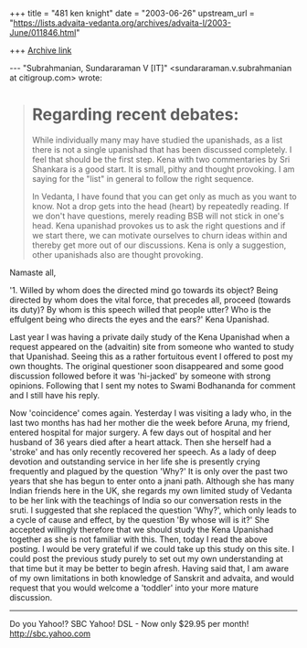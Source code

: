 +++
title = "481 ken knight"
date = "2003-06-26"
upstream_url = "https://lists.advaita-vedanta.org/archives/advaita-l/2003-June/011846.html"

+++
[Archive link](https://lists.advaita-vedanta.org/archives/advaita-l/2003-June/011846.html)


--- "Subrahmanian, Sundararaman V [IT]"
<sundararaman.v.subrahmanian at citigroup.com> wrote:
> Regarding recent debates:
> =========================
> While individually many may have
> studied the upanishads, as a list there is not a
> single upanishad that has been discussed completely.
>  I feel that should be the first step.  Kena with
> two commentaries by Sri Shankara is a good start. 
> It is small, pithy and thought provoking.  I am
> saying for the "list" in general to follow the right
> sequence.
> 
> In Vedanta, I have found that you can get only as
> much as you want to know.  Not a drop gets into the
> head (heart) by repeatedly reading.  If we don't
> have questions, merely reading BSB will not stick in
> one's head.  Kena upanishad provokes us to ask the
> right questions and if we start there, we can
> motivate ourselves to churn ideas within and thereby
> get more out of our discussions.  Kena is only a
> suggestion, other upanishads also are thought
> provoking.

Namaste all,

'1.	Willed by whom does the directed mind go towards
its object? Being directed by whom does the vital
force, that precedes all, proceed (towards its duty)?
By whom is this speech willed that people utter? Who
is the effulgent being who directs the eyes and the
ears?'  Kena Upanishad.

Last year I was having a private daily study of the
Kena Upanishad when a request appeared on the
(advaitin) site from someone who wanted to study that
Upanishad.  Seeing this as a rather fortuitous event I
offered to post my own thoughts. The original
questioner soon disappeared and some good discussion
followed before it was 'hi-jacked' by someone with
strong opinions.
Following that I sent my notes to Swami Bodhananda for
comment and I still have his reply.

Now 'coincidence' comes again. Yesterday I was
visiting a lady who, in the last two months has had
her mother die the week before Aruna, my friend,
entered hospital for major surgery. A few days out of
hospital and her husband of 36 years died after a
heart attack. Then she herself had a 'stroke' and has
only recently recovered her speech.
As a lady of deep devotion and outstanding service in
her life she is presently crying frequently and
plagued by the question 'Why?' It is only over the
past two years that she has begun to enter onto a
jnani path.
Although she has many Indian friends here in the UK,
she regards my own limited study of Vedanta to be her
link with the teachings of India so our conversation
rests in the sruti.
I suggested that she replaced the question 'Why?',
which only leads to a cycle of cause and effect, by
the question 'By whose will is it?'
She accepted willingly therefore that we should study
the Kena Upanishad together as she is not familiar
with this.
Then, today I read the above posting.
I would be very grateful if we could take up this
study on this site. I could post the previous study
purely to set out my own understanding at that time
but it may be better to begin afresh.  Having said
that, I am aware of my own limitations in both
knowledge of Sanskrit and advaita, and would request
that you would welcome a 'toddler' into your more
mature discussion.


__________________________________
Do you Yahoo!?
SBC Yahoo! DSL - Now only $29.95 per month!
http://sbc.yahoo.com

